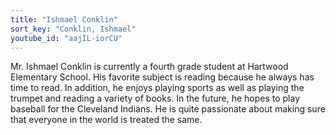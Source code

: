 ```yaml
---
title: "Ishmael Conklin"
sort_key: "Conklin, Ishmael"
youtube_id: "aajIL-iorCU"
---
```


Mr. Ishmael Conklin is currently a fourth grade student at Hartwood Elementary School. His favorite subject is reading because he always has time to read. In addition, he enjoys playing sports as well as playing the trumpet and reading a variety of books. In the future, he hopes to play baseball for the Cleveland Indians. He is quite passionate about making sure that everyone in the world is treated the same.

